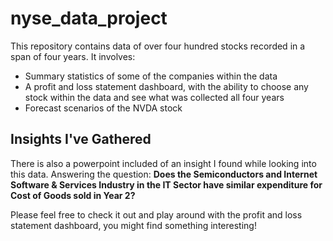 # nyse_data_project

This repository contains data of over four hundred stocks recorded in a span of four years. It involves:
- Summary statistics of some of the companies within the data
- A profit and loss statement dashboard, with the ability to choose any stock within the data and see what was collected all four years
- Forecast scenarios of the NVDA stock

## Insights I've Gathered
There is also a powerpoint included of an insight I found while looking into this data. Answering the question: **Does the Semiconductors and Internet Software & Services Industry in the IT Sector have similar expenditure for Cost of Goods sold in Year 2?**

Please feel free to check it out and play around with the profit and loss statement dashboard, you might find something interesting!

